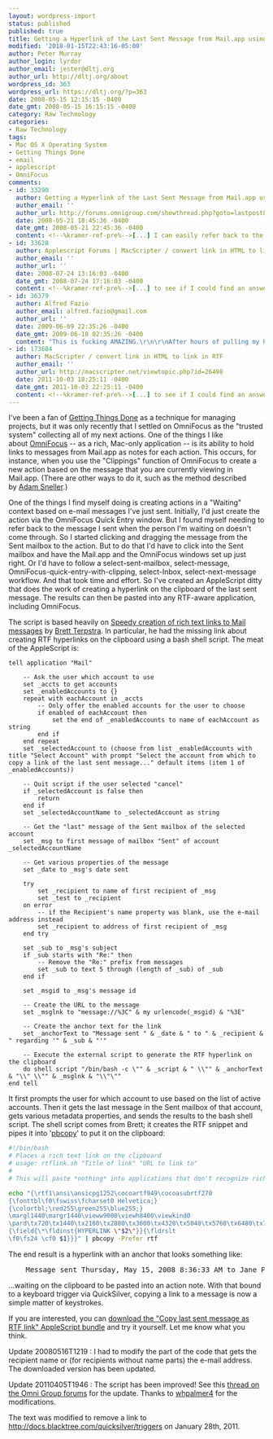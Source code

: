 ```yaml
---
layout: wordpress-import
status: published
published: true
title: Getting a Hyperlink of the Last Sent Message from Mail.app using Applescript
modified: '2018-01-15T22:43:16-05:00'
author: Peter Murray
author_login: lyrdor
author_email: jester@dltj.org
author_url: http://dltj.org/about
wordpress_id: 363
wordpress_url: https://dltj.org/?p=363
date: 2008-05-15 12:15:15 -0400
date_gmt: 2008-05-15 16:15:15 -0400
category: Raw Technology
categories:
- Raw Technology
tags:
- Mac OS X Operating System
- Getting Things Done
- email
- applescript
- OmniFocus
comments:
- id: 33290
  author: Getting a Hyperlink of the Last Sent Message from Mail.app using Applescript - The Omni Group Forums
  author_email: ''
  author_url: http://forums.omnigroup.com/showthread.php?goto=lastpost&amp;t=8028
  date: 2008-05-21 18:45:36 -0400
  date_gmt: 2008-05-21 22:45:36 -0400
  content: <!--%kramer-ref-pre%-->[...] I can easily refer back to the e-mail I sent that is waiting for a reply.  Details can be found at http://dltj.org/article/copy-last-se...e-as-rtf-link/.         Post 1     [...]<!--%kramer-ref-post%-->
- id: 33628
  author: Applescript Forums | MacScripter / convert link in HTML to link in RTF
  author_email: ''
  author_url: ''
  date: 2008-07-24 13:16:03 -0400
  date_gmt: 2008-07-24 17:16:03 -0400
  content: <!--%kramer-ref-pre%-->[...] to see if I could find an answer to. I located something close to what you were trying to do from http://dltj.org/article/copy-last-sent- &hellip; -rtf-link/ but needed to modify it a bit.Re-creating the .sh file that Brett Terpstra had written was easy [...]<!--%kramer-ref-post%-->
- id: 36379
  author: Alfred Fazio
  author_email: alfred.fazio@gmail.com
  author_url: ''
  date: 2009-06-09 22:35:26 -0400
  date_gmt: 2009-06-10 02:35:26 -0400
  content: "This is fucking AMAZING.\r\n\r\nAfter hours of pulling my hair out trying to find a way to create a hyperlink in Numbers 09, this was the ONLY way I could get it to work.  Absolutely perfect.  Can't thank you enough!"
- id: 173684
  author: MacScripter / convert link in HTML to link in RTF
  author_email: ''
  author_url: http://macscripter.net/viewtopic.php?id=26498
  date: 2011-10-03 18:25:11 -0400
  date_gmt: 2011-10-03 22:25:11 -0400
  content: <!--%kramer-ref-pre%-->[...] to see if I could find an answer to. I located something close to what you were trying to do from http://dltj.org/article/copy-last-sent- &hellip; -rtf-link/ but needed to modify it a bit.Re-creating the .sh file that Brett Terpstra had written was easy [...]<!--%kramer-ref-post%-->
---
```

I've been a fan of [Getting Things Done](http://en.wikipedia.org/wiki/Getting_Things_Done) as a technique for managing projects, but it was only recently that I settled on OmniFocus as the "trusted system" collecting all of my next actions. One of the things I like about [OmniFocus](http://www.omnigroup.com/applications/omnifocus/) -- as a rich, Mac-only application -- is its ability to hold links to messages from Mail.app as notes for each action. This occurs, for instance, when you use the "Clippings" function of OmniFocus to create a new action based on the message that you are currently viewing in Mail.app. (There are other ways to do it, such as the method described by [Adam Sneller](http://www.earth2adam.com/omnifocus-gtd-actions-from-mail-redux/).)

One of the things I find myself doing is creating actions in a "Waiting" context based on e-mail messages I've just sent. Initially, I'd just create the action via the OmniFocus Quick Entry window. But I found myself needing to refer back to the message I sent when the person I'm waiting on doesn't come through. So I started clicking and dragging the message from the Sent mailbox to the action. But to do that I'd have to click into the Sent mailbox and have the Mail.app and the OmniFocus windows set up just right. Or I'd have to follow a select-sent-mailbox, select-message, OmniFocus-quick-entry-with-clipping, select-Inbox, select-next-message workflow. And that took time and effort. So I've created an AppleScript ditty that does the work of creating a hyperlink on the clipboard of the last sent message. The results can then be pasted into any RTF-aware application, including OmniFocus.  
  
The script is based heavily on [Speedy creation of rich text links to Mail messages](http://www.tuaw.com/2008/04/14/speedy-creation-of-rich-text-links-to-mail-messages/) by [Brett Terpstra](http://www.tuaw.com/bloggers/brett-terpstra/). In particular, he had the missing link about creating RTF hyperlinks on the clipboard using a bash shell script. The meat of the AppleScript is:

```AppleScript
tell application "Mail"

	-- Ask the user which account to use
	set _accts to get accounts
	set _enabledAccounts to {}
	repeat with eachAccount in _accts
		-- Only offer the enabled accounts for the user to choose
		if enabled of eachAccount then
			set the end of _enabledAccounts to name of eachAccount as string
		end if
	end repeat
	set _selectedAccount to (choose from list _enabledAccounts with title "Select Account" with prompt "Select the account from which to copy a link of the last sent message..." default items (item 1 of _enabledAccounts))
	
	-- Quit script if the user selected "cancel"
	if _selectedAccount is false then
		return
	end if
	set _selectedAccountName to _selectedAccount as string
	
	-- Get the "last" message of the Sent mailbox of the selected account
	set _msg to first message of mailbox "Sent" of account _selectedAccountName
	
	-- Get various properties of the message
	set _date to _msg's date sent
	
	try
		set _recipient to name of first recipient of _msg
		set _test to _recipient
	on error
		-- if the Recipient's name property was blank, use the e-mail address instead
		set _recipient to address of first recipient of _msg
	end try
	
	set _sub to _msg's subject
	if _sub starts with "Re:" then
		-- Remove the "Re:" prefix from messages
		set _sub to text 5 through (length of _sub) of _sub
	end if
	
	set _msgid to _msg's message id
	
	-- Create the URL to the message
	set _msglnk to "message://%3C" & my urlencode(_msgid) & "%3E"
	
	-- Create the anchor text for the link
	set _anchorText to "Message sent " & _date & " to " & _recipient & " regarding '" & _sub & "'"

	-- Execute the external script to generate the RTF hyperlink on the clipboard
	do shell script "/bin/bash -c \"" & _script & " \\"" & _anchorText & "\\" \\"" & _msglnk & "\\"\""
end tell
```

It first prompts the user for which account to use based on the list of active accounts. Then it gets the last message in the Sent mailbox of that account, gets various metadata properties, and sends the results to the bash shell script. The shell script comes from Brett; it creates the RTF snippet and pipes it into '[pbcopy](http://developer.apple.com/documentation/Darwin/Reference/ManPages/man1/pbcopy.1.html)' to put it on the clipboard:

```bash
#!/bin/bash
# Places a rich text link on the clipboard
# usage: rtflink.sh "Title of link" "URL to link to"
#
# This will paste *nothing* into applications that don't recognize rich text

echo "{\rtf1\ansi\ansicpg1252\cocoartf949\cocoasubrtf270
{\fonttbl\f0\fswiss\fcharset0 Helvetica;}
{\colortbl;\red255\green255\blue255;}
\margl1440\margr1440\vieww9000\viewh8400\viewkind0
\pard\tx720\tx1440\tx2160\tx2880\tx3600\tx4320\tx5040\tx5760\tx6480\tx7200\tx7920\tx8640\ql\qnatural\pardirnatural
{\field{\*\fldinst{HYPERLINK \"$2\"}}{\fldrslt 
\f0\fs24 \cf0 $1}}}" | pbcopy -Prefer rtf
```

The end result is a hyperlink with an anchor that looks something like:

<pre>    Message sent Thursday, May 15, 2008 8:36:33 AM to Jane Partner regarding 'Can you pick up milk?'</pre>

...waiting on the clipboard to be pasted into an action note. With that bound to a keyboard trigger via QuickSilver, copying a link to a message is now a simple matter of keystrokes.

If you are interested, you can [download the "Copy last sent message as RTF link" AppleScript bundle](/wp-content/uploads/2008/05/copy-last-sent-message-as-rtf-link.zip) and try it yourself. Let me know what you think.

Update 20080516T1219 : I had to modify the part of the code that gets the recipient name or (for recipients without name parts) the e-mail address. The downloaded version has been updated.

Update 20110405T1946 : The script has been improved! See this [thread on the Omni Group forums](http://forums.omnigroup.com/showthread.php?t=20397) for the update. Thanks to [whpalmer4](http://forums.omnigroup.com/member.php?u=5000) for the modifications.

The text was modified to remove a link to http://docs.blacktree.com/quicksilver/triggers on January 28th, 2011.


